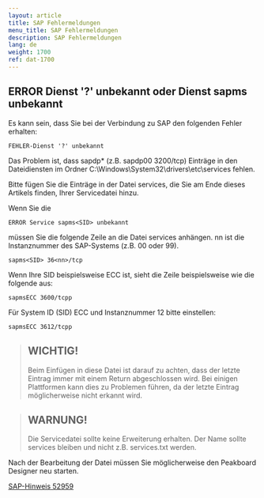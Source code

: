 ```yaml
---
layout: article
title: SAP Fehlermeldungen
menu_title: SAP Fehlermeldungen
description: SAP Fehlermeldungen
lang: de
weight: 1700
ref: dat-1700
---
```


## ERROR Dienst '?' unbekannt oder Dienst sapms unbekannt

Es kann sein, dass Sie bei der Verbindung zu SAP den folgenden Fehler erhalten:

```
FEHLER-Dienst '?' unbekannt
```


Das Problem ist, dass sapdp* (z.B. sapdp00 3200/tcp) Einträge in den Dateidiensten im Ordner C:\Windows\System32\drivers\etc\services fehlen.

Bitte fügen Sie die Einträge in der Datei services, die Sie am Ende dieses Artikels finden, Ihrer Servicedatei hinzu.

Wenn Sie die

```
ERROR Service sapms<SID> unbekannt
```

 
müssen Sie die folgende Zeile an die Datei services anhängen. nn ist die Instanznummer des SAP-Systems (z.B. 00 oder 99).

```
sapms<SID> 36<nn>/tcp
```

  
Wenn Ihre SID beispielsweise ECC ist, sieht die Zeile beispielsweise wie die folgende aus:

```
sapmsECC 3600/tcpp  
```


Für System ID (SID) ECC und Instanznummer 12 bitte einstellen:

```
sapmsECC 3612/tcpp
```

> ## WICHTIG!
>
> Beim Einfügen in diese Datei ist darauf zu achten, dass der letzte Eintrag immer mit einem Return abgeschlossen wird. Bei einigen Plattformen kann dies zu Problemen führen, da der letzte Eintrag möglicherweise nicht erkannt wird.

> ## WARNUNG!
>
>Die Servicedatei sollte keine Erweiterung erhalten. Der Name sollte services bleiben und nicht z.B. services.txt werden.

Nach der Bearbeitung der Datei müssen Sie möglicherweise den Peakboard Designer neu starten.

[SAP-Hinweis 52959](https://launchpad.support.sap.com/#/notes/52959)

